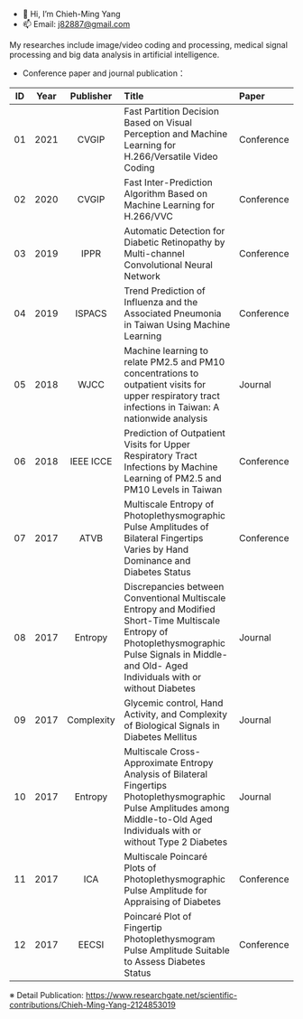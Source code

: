 - 👋 Hi, I’m Chieh-Ming Yang
- 📫 Email: j82887@gmail.com

My researches include image/video coding and processing, medical signal processing and big data analysis in artificial intelligence.
- Conference paper and journal publication：

| ID | Year | Publisher | Title | Paper |
| :----: | :----: | :----: | :---- | :---- | 
| 01 | 2021 | CVGIP | Fast Partition Decision Based on Visual Perception and Machine Learning for H.266/Versatile Video Coding | Conference |
| 02 | 2020 | CVGIP | Fast Inter-Prediction Algorithm Based on Machine Learning for H.266/VVC | Conference |
| 03 | 2019 | IPPR | Automatic Detection for Diabetic Retinopathy by Multi-channel Convolutional Neural Network | Conference |
| 04 | 2019 | ISPACS | Trend Prediction of Influenza and the Associated Pneumonia in Taiwan Using Machine Learning | Conference |
| 05 | 2018 | WJCC | Machine learning to relate PM2.5 and PM10 concentrations to outpatient visits for upper respiratory tract infections in Taiwan: A nationwide analysis | Journal |
| 06 | 2018 | IEEE ICCE | Prediction of Outpatient Visits for Upper Respiratory Tract Infections by Machine Learning of PM2.5 and PM10 Levels in Taiwan | Conference |
| 07 | 2017 | ATVB | Multiscale Entropy of Photoplethysmographic Pulse Amplitudes of Bilateral Fingertips Varies by Hand Dominance and Diabetes Status | Conference |
| 08 | 2017 | Entropy | Discrepancies between Conventional Multiscale Entropy and Modified Short-Time Multiscale Entropy of Photoplethysmographic Pulse Signals in Middle- and Old- Aged Individuals with or without Diabetes | Journal |
| 09 | 2017 | Complexity | Glycemic control, Hand Activity, and Complexity of Biological Signals in Diabetes Mellitus | Journal |
| 10 | 2017 | Entropy | Multiscale Cross-Approximate Entropy Analysis of Bilateral Fingertips Photoplethysmographic Pulse Amplitudes among Middle-to-Old Aged Individuals with or without Type 2 Diabetes | Journal |
| 11 | 2017 | ICA | Multiscale Poincaré Plots of Photoplethysmographic Pulse Amplitude for Appraising of Diabetes | Conference |
| 12 | 2017 | EECSI | Poincaré Plot of Fingertip Photoplethysmogram Pulse Amplitude Suitable to Assess Diabetes Status | Conference |

※ Detail Publication: https://www.researchgate.net/scientific-contributions/Chieh-Ming-Yang-2124853019
